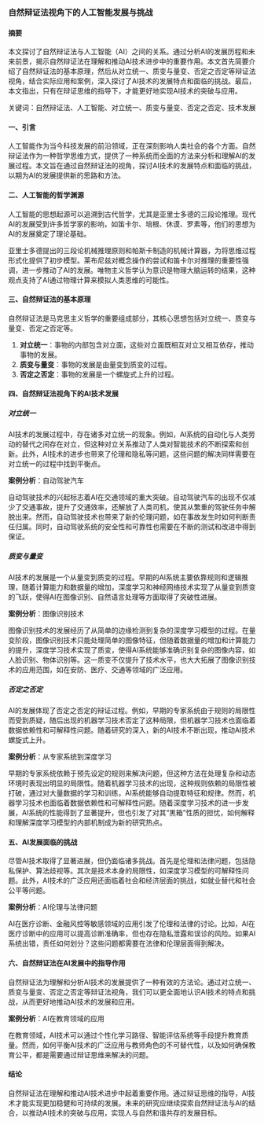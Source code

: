 ### 自然辩证法视角下的人工智能发展与挑战

#### 摘要

本文探讨了自然辩证法与人工智能（AI）之间的关系。通过分析AI的发展历程和未来前景，揭示自然辩证法在理解和推动AI技术进步中的重要作用。本文首先简要介绍了自然辩证法的基本原理，然后从对立统一、质变与量变、否定之否定等辩证法视角，结合实际应用和案例，深入探讨了AI技术的发展特点和面临的挑战。最后，本文指出，只有在辩证思维的指导下，才能更好地实现AI技术的突破与应用。

关键词：自然辩证法、人工智能、对立统一、质变与量变、否定之否定、技术发展

#### 一、引言

人工智能作为当今科技发展的前沿领域，正在深刻影响人类社会的各个方面。自然辩证法作为一种哲学思维方式，提供了一种系统而全面的方法来分析和理解AI的发展过程。本文旨在通过自然辩证法的视角，探讨AI技术的发展特点和面临的挑战，以期为AI的发展提供新的思路和方法。

#### 二、人工智能的哲学渊源

人工智能的思想起源可以追溯到古代哲学，尤其是亚里士多德的三段论推理。现代AI的发展受到许多哲学家的影响，如笛卡尔、培根、休谟、罗素等，他们的思想为AI的发展奠定了理论基础。

亚里士多德提出的三段论机械推理原则和帕斯卡制造的机械计算器，为将思维过程形式化提供了初步模型。莱布尼兹对概念操作的尝试和笛卡尔对推理的重要性强调，进一步推动了AI的发展。唯物主义哲学认为意识是物理大脑运转的结果，这种观点支持了AI通过物理计算来模拟人类思维的可能性。

#### 三、自然辩证法的基本原理

自然辩证法是马克思主义哲学的重要组成部分，其核心思想包括对立统一、质变与量变、否定之否定等。

1. **对立统一**：事物的内部包含对立面，这些对立面既相互对立又相互依存，推动事物的发展。
2. **质变与量变**：事物的发展是由量变到质变的过程。
3. **否定之否定**：事物的发展是一个螺旋式上升的过程。

#### 四、自然辩证法视角下的AI技术发展

##### 对立统一

AI技术的发展过程中，存在诸多对立统一的现象。例如，AI系统的自动化与人类劳动的替代之间存在对立，但这种对立关系推动了人类对智能技术的不断探索和创新。此外，AI技术的进步也带来了伦理和隐私等问题，这些问题的解决同样需要在对立统一的过程中找到平衡点。

**案例分析**：自动驾驶汽车

自动驾驶技术的兴起标志着AI在交通领域的重大突破。自动驾驶汽车的出现不仅减少了交通事故，提升了交通效率，还解放了人类司机，使其从繁重的驾驶任务中解脱出来。然而，自动驾驶技术也带来了新的伦理问题，如在事故发生时如何判断责任归属。同时，自动驾驶系统的安全性和可靠性也需要在不断的测试和改进中得到保证。

##### 质变与量变

AI技术的发展是一个从量变到质变的过程。早期的AI系统主要依靠规则和逻辑推理，随着计算能力和数据量的增加，深度学习和神经网络技术实现了从量变到质变的飞跃，使得AI在图像识别、自然语言处理等方面取得了突破性进展。

**案例分析**：图像识别技术

图像识别技术的发展经历了从简单的边缘检测到复杂的深度学习模型的过程。在量变阶段，图像识别技术只能处理简单的图像特征，但随着数据量的增加和计算能力的提升，深度学习技术实现了质变，使得AI系统能够准确识别复杂的图像内容，如人脸识别、物体识别等。这一质变不仅提升了技术水平，也大大拓展了图像识别技术的应用范围，如在安防、医疗、交通等领域的广泛应用。

##### 否定之否定

AI的发展体现了否定之否定的辩证过程。例如，早期的专家系统由于规则的局限性而受到质疑，随后出现的机器学习技术否定了这种局限，但机器学习技术也面临着数据依赖性和可解释性问题。随着研究的深入，新的AI技术不断出现，推动AI技术螺旋式上升。

**案例分析**：从专家系统到深度学习

早期的专家系统依赖于预先设定的规则来解决问题，但这种方法在处理复杂和动态环境时表现出明显的局限性。随着机器学习技术的出现，这种规则依赖的局限性被打破，通过对大量数据的学习和训练，AI系统能够自动提取特征和规律。然而，机器学习技术也面临着数据依赖性和可解释性问题。随着深度学习技术的进一步发展，AI系统的性能得到了显著提升，但也引发了对其“黑箱”性质的担忧，如何解释和理解深度学习模型的内部机制成为新的研究热点。

#### 五、AI发展面临的挑战

尽管AI技术取得了显著进展，但仍面临诸多挑战。首先是伦理和法律问题，包括隐私保护、算法歧视等。其次是技术本身的局限性，如深度学习模型的可解释性问题。此外，AI技术的广泛应用还面临着社会和经济层面的挑战，如就业替代和社会公平等问题。

**案例分析**：AI伦理与法律问题

AI在医疗诊断、金融风控等敏感领域的应用引发了伦理和法律的讨论。比如，AI在医疗诊断中的应用可以提高诊断准确率，但也存在隐私泄露和误诊的风险。如果AI系统出错，责任如何划分？这些问题都需要在法律和伦理层面得到解决。

#### 六、自然辩证法在AI发展中的指导作用

自然辩证法为理解和分析AI技术的发展提供了一种有效的方法论。通过对立统一、质变与量变、否定之否定等辩证法视角，我们可以更全面地认识AI技术的特点和挑战，从而更好地推动AI技术的发展和应用。

**案例分析**：AI在教育领域的应用

在教育领域，AI技术可以通过个性化学习路径、智能评估系统等手段提升教育质量。然而，如何平衡AI技术的广泛应用与教师角色的不可替代性，以及如何确保教育公平，都是需要通过辩证思维来解决的问题。

#### 结论

自然辩证法在理解和推动AI技术进步中起着重要作用。通过辩证思维的指导，AI技术才能实现更加稳健和可持续的发展。未来的研究应继续探索自然辩证法与AI的结合，以推动AI技术的突破与应用，实现人与自然和谐共存的发展目标。
